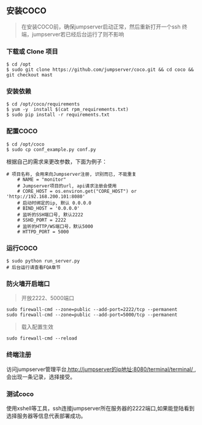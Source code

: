 ## 安装COCO

> 在安装COCO前，确保jumpserver启动正常，然后重新打开一个ssh 终端，jumpserver若已经后台运行了则不影响

### 下载或 Clone 项目

```
$ cd /opt
$ sudo git clone https://github.com/jumpserver/coco.git && cd coco && git checkout mast
```

### 安装依赖

```
$ cd /opt/coco/requirements
$ yum -y  install $(cat rpm_requirements.txt)
$ sudo pip install -r requirements.txt
```

### 配置COCO

```
$ cd /opt/coco
$ sudo cp conf_example.py conf.py
```

根据自己的需求来更改参数，下面为例子：

```
# 项目名称, 会用来向Jumpserver注册, 识别而已, 不能重复
    # NAME = "monitor"
    # Jumpserver项目的url, api请求注册会使用
    # CORE_HOST = os.environ.get("CORE_HOST") or 'http://192.168.200.101:8080'
    # 启动时绑定的ip, 默认 0.0.0.0
    # BIND_HOST = '0.0.0.0'
    # 监听的SSH端口号, 默认2222
    # SSHD_PORT = 2222
    # 监听的HTTP/WS端口号，默认5000
    # HTTPD_PORT = 5000
```

### 运行COCO

```
$ sudo python run_server.py
# 后台运行请查看FQA章节
```

### 防火墙开启端口

> 开放2222、5000端口

```
sudo firewall-cmd --zone=public --add-port=2222/tcp --permanent
sudo firewall-cmd --zone=public --add-port=5000/tcp --permanent
```

> 载入配置生效

```
sudo firewall-cmd --reload
```

### 终端注册

访问jumpserver管理平台,[http://jumpserver的ip地址:8080/terminal/terminal/ ](http://ip地址:8080/terminal/terminal/ ),会出现一条记录，选择接受。

### 测试coco

使用xshell等工具，ssh连接jumpserver所在服务器的2222端口,如果能登陆看到选择服务器等信息代表部署成功。

